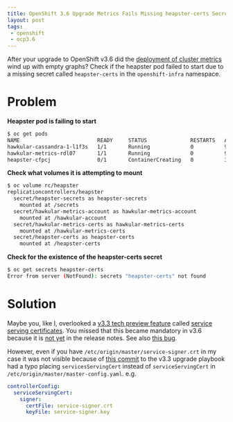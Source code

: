```yaml
---
title: OpenShift 3.6 Upgrade Metrics Fails Missing heapster-certs Secret
layout: post
tags:
 - openshift
 - ocp3.6
---
```


After your upgrade to OpenShift v3.6 did the [deployment of cluster metrics](https://docs.openshift.com/container-platform/3.6/install_config/cluster_metrics.html) wind up with empty graphs? Check if the heapster pod failed to start due to a missing secret called `heapster-certs` in the `openshift-infra` namespace.

# Problem #

**Heapster pod is failing to start**

```bash
$ oc get pods
NAME                         READY     STATUS              RESTARTS   AGE
hawkular-cassandra-1-l1f3s   1/1       Running             0          9m
hawkular-metrics-rdl07       1/1       Running             0          9m
heapster-cfpcj               0/1       ContainerCreating   0          3m
```

**Check what volumes it is attempting to mount**

```bash
$ oc volume rc/heapster
replicationcontrollers/heapster
  secret/heapster-secrets as heapster-secrets
    mounted at /secrets
  secret/hawkular-metrics-account as hawkular-metrics-account
    mounted at /hawkular-account
  secret/hawkular-metrics-certs as hawkular-metrics-certs
    mounted at /hawkular-metrics-certs
  secret/heapster-certs as heapster-certs
    mounted at /heapster-certs
```

**Check for the existence of the heapster-certs secret**

```bash
$ oc get secrets heapster-certs
Error from server (NotFound): secrets "heapster-certs" not found
```

# Solution #

Maybe you, like I, overlooked a [v3.3 tech preview feature](https://docs.openshift.com/container-platform/3.3/release_notes/ocp_3_3_release_notes.html#ocp-33-technology-preview) called [service serving certificates](https://docs.openshift.com/container-platform/3.3/dev_guide/secrets.html#service-serving-certificate-secrets). You missed that this became mandatory in v3.6 because it is [not yet](https://bugzilla.redhat.com/show_bug.cgi?id=1501994) in the release notes. See also [this bug](https://bugzilla.redhat.com/show_bug.cgi?id=1500981).

However, even if you have `/etc/origin/master/service-signer.crt` in my case it was not visible because of [this commit](https://github.com/openshift/openshift-ansible/commit/3e5d38caf39d53c917a78542a04ebb6a109e7e6f) to the v3.3 upgrade playbook had a typo placing `servicesServingCert` instead of `serviceServingCert` in `/etc/origin/master/master-config.yaml`. e.g.

```yaml
controllerConfig:
  serviceServingCert:
    signer:
      certFile: service-signer.crt
      keyFile: service-signer.key
```
